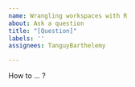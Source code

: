 ```yaml
---
name: Wrangling workspaces with R
about: Ask a question
title: "[Question]"
labels: ''
assignees: TanguyBarthelemy

---
```


How to ... ?
